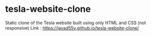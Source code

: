 # tesla-website-clone
Static clone of the Tesla website built using only HTML and CSS (not responsive)
Link : https://javad55v.github.io/tesla-website-clone/
